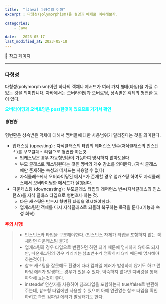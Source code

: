 ```yaml
---
title:  "[Java] 다형성의 이해"
excerpt : 다형성(polymorphism)을 설명과 예제로 이해해보자.

categories: 
	- Java

date:   2023-05-17
last_modified_at: 2023-05-18
---
```


🔎 [참고 페이지](https://kadosholy.tistory.com/99)

---
### 다형성
다형성(polymorphism)이란 하나의 객체나 메서드가 여러 가지 형태(타입)을 가질 수 있는 것을 의미합니다.
자바에서는 오버라이딩과 오버로딩, 상속받은 객체의 형변환 등이 있다.

<strong style="color:#00FFFF">오버라이딩과 오버로딩은 post한것이 있으므로 거기서 확인</strong>


##### 형변환
형변환은 상속받은 객체에 대해서 멤버들에 대한 사용범위가 달라진다는 것을 의미한다.

- 업캐스팅 (upcasting) : 자식클래스의 타입의 레퍼런스 변수(자식클래스의 인스턴스)를 부모클래스 타입으로 형변환 하는것.
  - 업캐스팅은 경우 자동형변환이 가능하여 명시하지 않아도된다
  - 부모 클래스로 캐스팅된다는 것은 멤버의 개수 감소를 의미한다. (자식 클래스에만 존재하는 속성과 메서드는 사용할 수 없다)
  - 자식클래스에서 오버라이딩된 메서드가 존재할 경우 업캐스팅 하여도 자식클래스에서 오버라이딩한 메서드가 실행된다.
- 다운캐스팅 (downcasting) : 부모클래스 타입의 레퍼런스 변수(자식클래스의 인스턴스)를 자식 클래스 타입으로 형변호나 하는 것.
  - 다운 캐스팅은 반드시 형변환 타입을 명시해야한다. 
  - 업캐스팅한 객체를 다시 자식클래스로 되돌려 복구하는 목적을 둔다.(기능과 속성 회복)

<strong style="color:red">주의 사항!</strong>

> - 인스턴스와 타입을 구분해야한다. (인스턴스 자체가 타입을 포함하지 않는 객체라면 다운캐스팅 불가)
> - 업캐스팅의 경우 타입으로 변환하면 하면 되기 때문에 명시하지 않아도 되지만, 다운캐스팅의 경우 가리키는 참조변수가 명확하지 않기 때문에 명시해야하는것이다.
> - 참조 캐스팅을 잘못해도 환경에 따라 컴파일 에러가 발생하지 않기도 하고 런타임 에러가 발생하는 경우가 있을 수 있다. 익숙하지 않다면 디버깅을 통해 파악해 보는것이 좋다.
> - insteadof 연산자를 사용하여 참조타입을 포함하는지 true/false로 반환해주는데, 참조형 타입에만 사용할 수 있으며 아예 연관없는 참조 타입을 확인하려고 하면 컴파일 에러가 발생하기도 한다.<br>




